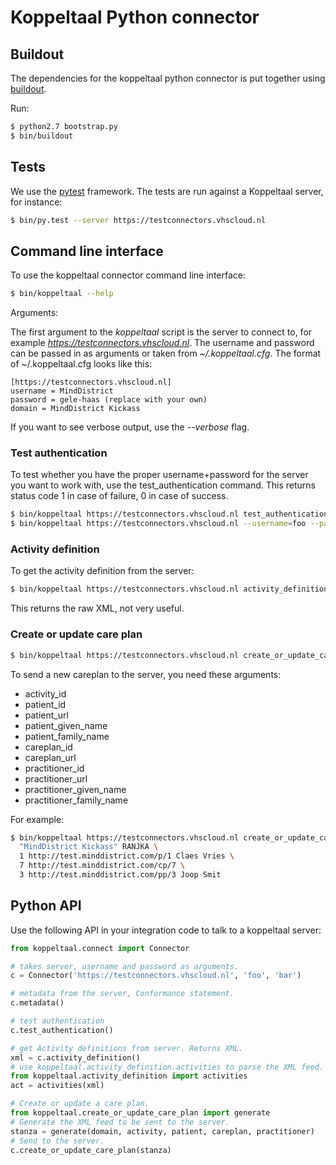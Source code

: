 # Koppeltaal Python connector

## Buildout

The dependencies for the koppeltaal python connector is put together using [buildout].

Run:

```sh
$ python2.7 bootstrap.py
$ bin/buildout
```

## Tests

We use the [pytest] framework. The tests are run against a Koppeltaal server, for instance:

```sh
$ bin/py.test --server https://testconnectors.vhscloud.nl
```

## Command line interface

To use the koppeltaal connector command line interface:

```sh
$ bin/koppeltaal --help
```

Arguments:

The first argument to the *koppeltaal* script is the server to connect to, for
example *https://testconnectors.vhscloud.nl*. The username and password can be
passed in as arguments or taken from *~/.koppeltaal.cfg*. The format of
~/.koppeltaal.cfg looks like this:

```
[https://testconnectors.vhscloud.nl]
username = MindDistrict
password = gele-haas (replace with your own)
domain = MindDistrict Kickass
```

If you want to see verbose output, use the *--verbose* flag.

### Test authentication

To test whether you have the proper username+password for the server you want
to work with, use the test_authentication command. This returns status code 1
in case of failure, 0 in case of success.

```sh
$ bin/koppeltaal https://testconnectors.vhscloud.nl test_authentication  # uses the values from ~/.koppeltaal.cfg
$ bin/koppeltaal https://testconnectors.vhscloud.nl --username=foo --password=bar test_authentication  # Returns 1
```

### Activity definition

To get the activity definition from the server:

```sh
$ bin/koppeltaal https://testconnectors.vhscloud.nl activity_definition
```
This returns the raw XML, not very useful.

### Create or update care plan

```sh
$ bin/koppeltaal https://testconnectors.vhscloud.nl create_or_update_care_plan --help
```

To send a new careplan to the server, you need these arguments:

- activity_id
- patient_id
- patient_url
- patient_given_name
- patient_family_name
- careplan_id
- careplan_url
- practitioner_id
- practitioner_url
- practitioner_given_name
- practitioner_family_name

For example:

```sh
$ bin/koppeltaal https://testconnectors.vhscloud.nl create_or_update_care_plan \
  "MindDistrict Kickass" RANJKA \
  1 http://test.minddistrict.com/p/1 Claes Vries \
  7 http://test.minddistrict.com/cp/7 \
  3 http://test.minddistrict.com/pp/3 Joop Smit
```

## Python API

Use the following API in your integration code to talk to a koppeltaal server:

```python
from koppeltaal.connect import Connector

# takes server, username and password as arguments.
c = Connector('https://testconnectors.vhscloud.nl', 'foo', 'bar')

# metadata from the server, Conformance statement.
c.metadata()

# test authentication
c.test_authentication()

# get Activity definitions from server. Returns XML.
xml = c.activity_definition()
# use koppeltaal.activity_definition.activities to parse the XML feed.
from koppeltaal.activity_definition import activities
act = activities(xml)

# Create or update a care plan.
from koppeltaal.create_or_update_care_plan import generate
# Generate the XML feed to be sent to the server.
stanza = generate(domain, activity, patient, careplan, practitioner)
# Send to the server.
c.create_or_update_care_plan(stanza)
```

[buildout]: http://www.buildout.org
[pytest]: https://pytest.org
